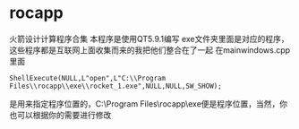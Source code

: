 # rocapp
火箭设计计算程序合集
本程序是使用QT5.9.1编写
exe文件夹里面是对应的程序，这些程序都是互联网上面收集而来的我把他们整合在了一起
在mainwindows.cpp里面

    ShellExecute(NULL,L"open",L"C:\\Program Files\\rocapp\\exe\\rocket_1.exe",NULL,NULL,SW_SHOW);
    
是用来指定程序位置的，C:\\Program Files\\rocapp\\exe便是程序位置，当然，你也可以根据你的需要进行修改
